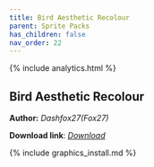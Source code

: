 ```yaml
---
title: Bird Aesthetic Recolour
parent: Sprite Packs
has_children: false
nav_order: 22
---
```


{% include analytics.html %}

## Bird Aesthetic Recolour

**Author:** *Dashfox27(Fox27)*

**Download link**: *[Download](https://drive.google.com/file/d/1yT6yijSUfQcGrOW8ElYmfDLwua4--Jhy/view?usp=sharing)*

{% include graphics_install.md %}
